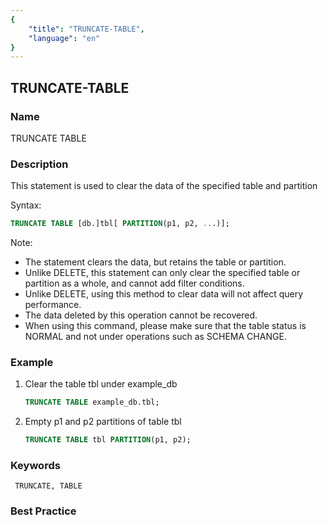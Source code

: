 ```yaml
---
{
    "title": "TRUNCATE-TABLE",
    "language": "en"
}
---
```


<!--
Licensed to the Apache Software Foundation (ASF) under one
or more contributor license agreements.  See the NOTICE file
distributed with this work for additional information
regarding copyright ownership.  The ASF licenses this file
to you under the Apache License, Version 2.0 (the
"License"); you may not use this file except in compliance
with the License.  You may obtain a copy of the License at

  http://www.apache.org/licenses/LICENSE-2.0

Unless required by applicable law or agreed to in writing,
software distributed under the License is distributed on an
"AS IS" BASIS, WITHOUT WARRANTIES OR CONDITIONS OF ANY
KIND, either express or implied.  See the License for the
specific language governing permissions and limitations
under the License.
-->

## TRUNCATE-TABLE

### Name

TRUNCATE TABLE

### Description

This statement is used to clear the data of the specified table and partition

Syntax:

```sql
TRUNCATE TABLE [db.]tbl[ PARTITION(p1, p2, ...)];
````

Note:

- The statement clears the data, but retains the table or partition.
- Unlike DELETE, this statement can only clear the specified table or partition as a whole, and cannot add filter conditions.
- Unlike DELETE, using this method to clear data will not affect query performance.
- The data deleted by this operation cannot be recovered.
- When using this command, please make sure that the table status is NORMAL and not under operations such as SCHEMA CHANGE.

### Example

1. Clear the table tbl under example_db

     ```sql
     TRUNCATE TABLE example_db.tbl;
     ````

2. Empty p1 and p2 partitions of table tbl

     ```sql
     TRUNCATE TABLE tbl PARTITION(p1, p2);
     ````

### Keywords

     TRUNCATE, TABLE

### Best Practice
